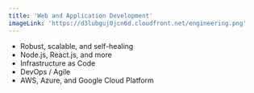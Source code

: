 ```yaml
---
title: 'Web and Application Development'
imageLink: 'https://d3lubguj0jcn6d.cloudfront.net/engineering.png'
---
```


-   Robust, scalable, and self-healing
-   Node.js, React.js, and more
-   Infrastructure as Code
-   DevOps / Agile
-   AWS, Azure, and Google Cloud Platform
